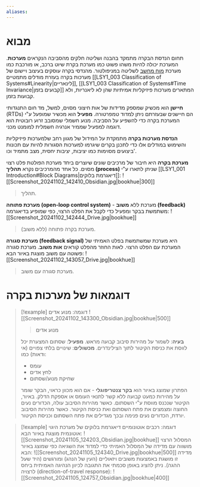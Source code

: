 ```yaml
---
aliases:
---
```

# מבוא
תחום הנדסת הבקרה מתמקד בהבנה ושליטה חלקים מהסביבה הנקראים **מערכות**. המערכת יכולה להיות משהו פשוט כמו מערכת בקרת שיוט ברכב, או מורכבת כמו מערכת [מוח מחשב](https://he.wikipedia.org/wiki/%D7%9E%D7%9E%D7%A9%D7%A7_%D7%9E%D7%95%D7%97-%D7%9E%D7%97%D7%A9%D7%91) לשליטה במניפולטור.
מהנדסי בקרה עוסקים בעיצוב ויישום של מערכות בקרה בעזרת מודלים מתמטיים [[LSY1_003 Classification of Systems#Linearity|לינאריים]], [[LSY1_003 Classification of Systems#Time Invariance|קבועים בזמן]] המתארים מערכות פיזיקליות אמיתיות שהן לא ליאנריות, ולא קבועות בזמן.

**חיישן** הוא מכשיק שמספק מדידות של אות חיצוני מסוים, למשל, מד חום התנגדותי (RTDs) הם חיישנים שבעזרתם ניתן למדוד טמפרטורה. **מפעיל** הוא מכשיר שמופעל ע"י המערכת בקרה כדי להשפיע על הסביבה. מנוע חשמלי שמסובב זרוע רובוטית הוא דוגמה למפעיל שממיר אנרגיה חשמלית למומנט מכני.

**הנדסת מערכות בקרה** מתמקדת על המידול של מגוון רחב  שלמערכות פיזיקליות והשימוש במודלים אלו כדי לתכנן בקרים שיגרמו למערכות הסגורות להיות עם תכונות ביצועים מסוימות כמו יציבות, יציבות יחסית, מצב מתמיד וכו'.

**מערכת בקרה** היא חיבור של מרכיבים שונים שיוצרים ביחד מערכת הפולטת פלט רצוי מסוים. כל אחד מהמרכיבים נקרא **תהליך (process)** שניתן לתארו ע"י [[LSY1_001 Introduction#Block Diagrams|דיאגרמת בלוקים]]:
![[Screenshot_20241102_142410_Obsidian.jpg|bookhue|300]]
>תהליך.


**מערכת פתוחה (open-loop control system)** - מערכת ללא **משוב (feedback)** משתמשת בבקר ומפעיל כדי לקבל את הפלט הרצוי, כפי שמופיע בדיאגרמה:
![[Screenshot_20241102_142444_Drive.jpg|bookhue]]
>מערכת בקרה פתוחה (ללא משוב).

**מערכת סגורה (feedback signal)** היא מערכת שמשתמשת בפלט האמיתי של המערכת עם הפלט הרצוי. לאות החוזר מהפלט קוראים **אות משוב**. מערכת סגורה פשוטה עם משוב מוצגת באיור הבא:
![[Screenshot_20241102_143057_Drive.jpg|bookhue]]
>מערכת סגורה עם משוב.

# דוגמאות של מערכות בקרה

>[!example] דוגמה: מנוע אדים
>![[Screenshot_20241102_143300_Obsidian.jpg|bookhue|500]]
>>מנוע אדים
>
>**בעיה**: לשמור על מהירות סיבוב קבועה מראש.
>**מפעיל**: שסתום המצערת יכל לווסת את כניסת הקיטור לתוך הצילינדרים.
>**מכשולים**: שינויים בלתי צפויים (אי ודאות) כמו:
>- עומס
>- לחץ אדים
>- שחיקת מנוע/שסתום
>
>הפתרון שמוצג באיור הוא **בקר צנטריפוגלי** - אם הוא מכוון כראוי, הבקר שומר על מהירות כמעט קבועה ללא קשר לתנאי העומס או אספקת הדלק.
>באיור, הקיטור שנכנס מווסת ע"י השסתום. כאשר מהירות הסיבוב עולה, הכדורים נעים החוצה ומצמצים את פתח השסתום ואת כניסת הקיטור. כאשר מהירות הסיבוב יורדת, הכדורים נעים פנימה ובכך מגדילים את פתח השסתום וכניסת הקיטור.


>[!example] דוגמה: רכבים אוטונומיים
>דיאגרמת בלוקים של מערכת היגוי אוטונמית מוצגת באיור הבא:
>![[Screenshot_20241105_124203_Obsidian.jpg|bookhue]]
>המסלול הרצוי מושווה עם מדידה של המסלול האמיתי כדי למדוד את השגיאה כפי שמוצג באיור הבא:
>![[Screenshot_20241105_124340_Drive.jpg|bookhue|500]]
>מדידה זו מושגת באמצעות משובים ויזאוליים (העין של הנהג) ומורגשים (היד שעל ההגה). ניתן להציג באופן סכמתי את התגובה לכיוון הנהיגה האמיתית ביחס לרצויה (direction-of-travel response):
>![[Screenshot_20241105_124757_Obsidian.jpg|bookhue|400]]
